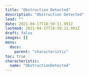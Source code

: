 ```yaml
---
title: "Obstruction Detected"
description: "Obstruction Detected"
lead: ""
date: 2021-04-17T18:50:11.991Z
lastmod: 2021-04-17T18:50:11.991Z
draft: false
images: []
menu:
  docs:
    parent: "characteristic"
toc: true
characteristic:
  name: "ObstructionDetected"
---
```


